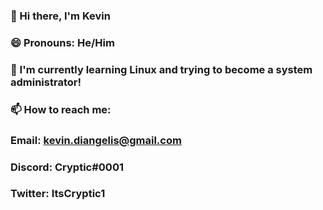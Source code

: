 ### 👋 Hi there, I'm Kevin 
### 😄 Pronouns: He/Him
### 🌱 I'm currently learning Linux and trying to become a system administrator!
### 📫 How to reach me:
### Email: kevin.diangelis@gmail.com
### Discord: Cryptic#0001
### Twitter: ItsCryptic1
<!--
**ItsCryptic/ItsCryptic** is a ✨ _special_ ✨ repository because its `README.md` (this file) appears on your GitHub profile.

Here are some ideas to get you started:

- 🔭 I’m currently working on ...
- 🌱 I’m currently learning ...
- 👯 I’m looking to collaborate on ...
- 🤔 I’m looking for help with ...
- 💬 Ask me about ...
- 📫 How to reach me: ...
- 😄 Pronouns: ...
- ⚡ Fun fact: ...
-->

